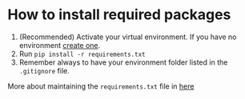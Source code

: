 # How to install required packages

1. (Recommended) Activate your virtual environment. If you have no environment [create one](https://rasa.com/docs/rasa/installation/environment-set-up).
2. Run `pip install -r requirements.txt`
3. Remember always to have your environment folder listed in the `.gitignore` file.

More about maintaining the `requirements.txt` file in [here](https://learnpython.com/blog/python-requirements-file/)
